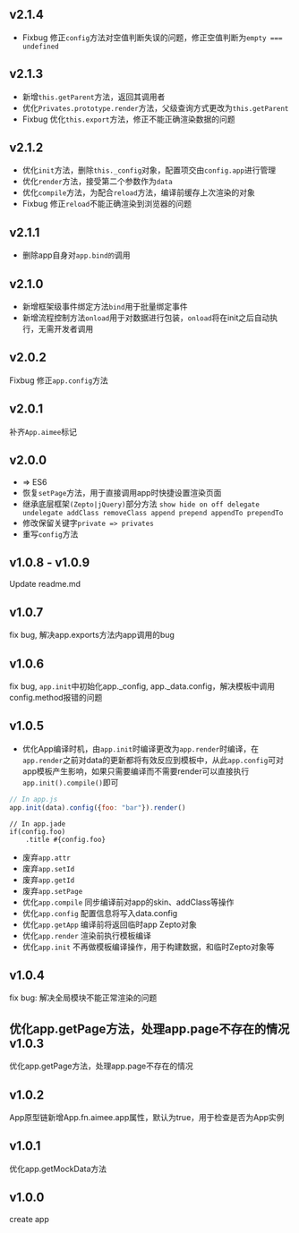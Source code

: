 v2.1.4
---
* Fixbug 修正``config``方法对空值判断失误的问题，修正空值判断为``empty === undefined``

v2.1.3
---
* 新增``this.getParent``方法，返回其调用者
* 优化``Privates.prototype.render``方法，父级查询方式更改为``this.getParent``
* Fixbug 优化``this.export``方法，修正不能正确渲染数据的问题

v2.1.2
---
* 优化``init``方法，删除``this._config``对象，配置项交由``config.app``进行管理
* 优化``render``方法，接受第二个参数作为``data``
* 优化``compile``方法，为配合``reload``方法，编译前缓存上次渲染的对象
* Fixbug 修正``reload``不能正确渲染到浏览器的问题

v2.1.1
---
* 删除app自身对``app.bind的``调用

v2.1.0
---
* 新增框架级事件绑定方法``bind``用于批量绑定事件
* 新增流程控制方法``onload``用于对数据进行包装，``onload``将在init之后自动执行，无需开发者调用

v2.0.2
---
Fixbug 修正``app.config``方法

v2.0.1
---
补齐``App.aimee``标记

v2.0.0
---
* => ES6
* 恢复``setPage``方法，用于直接调用app时快捷设置渲染页面
* 继承底层框架``(Zepto|jQuery)``部分方法
``show hide on off delegate undelegate addClass removeClass append prepend appendTo prependTo``
* 修改保留关键字``private => privates``
* 重写``config``方法

v1.0.8 - v1.0.9
---
Update readme.md

v1.0.7
---
fix bug, 解决app.exports方法内app调用的bug

v1.0.6
---
fix bug, ```app.init```中初始化app._config, app._data.config，解决模板中调用config.method报错的问题

v1.0.5
---
* 优化App编译时机，由```app.init```时编译更改为```app.render```时编译，在```app.render```之前对data的更新都将有效反应到模板中，从此```app.config```可对app模板产生影响，如果只需要编译而不需要render可以直接执行```app.init().compile()```即可
```javascript
// In app.js
app.init(data).config({foo: "bar"}).render()
```
```jade
// In app.jade
if(config.foo)
    .title #{config.foo}
```
* 废弃```app.attr```
* 废弃```app.setId```
* 废弃```app.getId```
* 废弃```app.setPage```
* 优化```app.compile``` 同步编译前对app的skin、addClass等操作
* 优化```app.config``` 配置信息将写入data.config
* 优化```app.getApp``` 编译前将返回临时app Zepto对象
* 优化```app.render``` 渲染前执行模板编译
* 优化```app.init``` 不再做模板编译操作，用于构建数据，和临时Zepto对象等

v1.0.4
---
fix bug: 解决全局模块不能正常渲染的问题

优化app.getPage方法，处理app.page不存在的情况
v1.0.3
---
优化app.getPage方法，处理app.page不存在的情况

v1.0.2
---
App原型链新增App.fn.aimee.app属性，默认为true，用于检查是否为App实例

v1.0.1
---
优化app.getMockData方法

v1.0.0
---
create app
